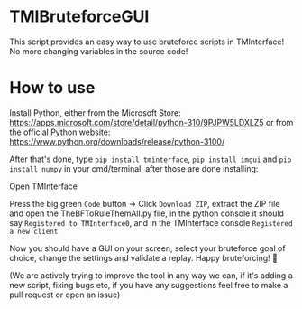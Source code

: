 # TMIBruteforceGUI
This script provides an easy way to use bruteforce scripts in TMInterface! No more changing variables in the source code!

# How to use
Install Python, either from the Microsoft Store: https://apps.microsoft.com/store/detail/python-310/9PJPW5LDXLZ5 or from the official Python website: https://www.python.org/downloads/release/python-3100/

After that's done, type `pip install tminterface`, `pip install imgui` and `pip install numpy` in your cmd/terminal, after those are done installing:

Open TMInterface

Press the big green `Code` button -> Click `Download ZIP`, extract the ZIP file and open the TheBFToRuleThemAll.py file, in the python console it should say `Registered to TMInterface0`, and in the TMInterface console `Registered a new client`

Now you should have a GUI on your screen, select your bruteforce goal of choice, change the settings and validate a replay. Happy bruteforcing! :partying_face:

(We are actively trying to improve the tool in any way we can, if it's adding a new script, fixing bugs etc, if you have any suggestions feel free to make a pull request or open an issue)


